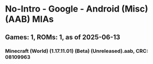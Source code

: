 # No-Intro - Google - Android (Misc) (AAB) MIAs
## Games: 1, ROMs: 1, as of 2025-06-13

### Minecraft (World) (1.17.11.01) (Beta) (Unreleased).aab, CRC: 08109963
